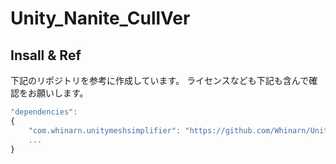 # Unity_Nanite_CullVer

## Insall & Ref  
下記のリポジトリを参考に作成しています。
ライセンスなども下記も含んで確認をお願いします。  
```javascript
"dependencies": 
{
    "com.whinarn.unitymeshsimplifier": "https://github.com/Whinarn/UnityMeshSimplifier.git",
    ...
}
```
